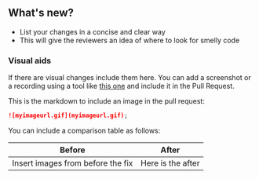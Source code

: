 ## What's new? ##

- List your changes in a concise and clear way
- This will give the reviewers an idea of where to look for smelly code

### Visual aids ###

If there are visual changes include them here. You can add a screenshot or a recording using a tool like [this one](https://recordit.co/) and include it in the Pull Request.

This is the markdown to include an image in the pull request:

```md
![myimageurl.gif](myimageurl.gif);
```

You can include a comparison table as follows:

| Before | After   |
|---|---|
| Insert images from before the fix | Here is the after |
